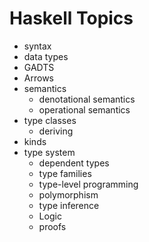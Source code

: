 # Haskell Topics

- syntax
- data types
- GADTS
- Arrows
- semantics
  - denotational semantics
  - operational semantics
- type classes
  - deriving
- kinds
- type system
  - dependent types
  - type families
  - type-level programming
  - polymorphism
  - type inference
  - Logic
  - proofs
